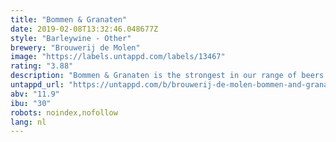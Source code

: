 ```yaml
---
title: "Bommen & Granaten"
date: 2019-02-08T13:32:46.048677Z
style: "Barleywine - Other"
brewery: "Brouwerij de Molen"
image: "https://labels.untappd.com/labels/13467"
rating: "3.88"
description: "Bommen & Granaten is the strongest in our range of beers. Sweet, loads of ripe fruits, loads of malts, soft bitterness balancing all the first mentioned. Flavour indication: malty, ripe fruits, cake. Translates as Bombs & Grenades."
untappd_url: "https://untappd.com/b/brouwerij-de-molen-bommen-and-granaten/13467"
abv: "11.9"
ibu: "30"
robots: noindex,nofollow
lang: nl
---
```

